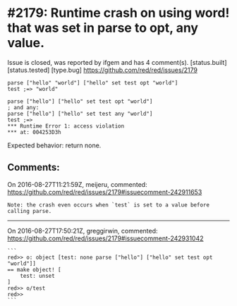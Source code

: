 
#2179: Runtime crash on using word! that was set in parse to opt, any value.
================================================================================
Issue is closed, was reported by ifgem and has 4 comment(s).
[status.built] [status.tested] [type.bug]
<https://github.com/red/red/issues/2179>

```
parse ["hello" "world"] ["hello" set test opt "world"]
test ;=> "world"

parse ["hello"] ["hello" set test opt "world"]
; and any:
parse ["hello"] ["hello" set test any "world"]
test ;=>
*** Runtime Error 1: access violation
*** at: 004253D3h
```

Expected behavior: return none.



Comments:
--------------------------------------------------------------------------------

On 2016-08-27T11:21:59Z, meijeru, commented:
<https://github.com/red/red/issues/2179#issuecomment-242911653>

    Note: the crash even occurs when `test` is set to a value before calling parse.

--------------------------------------------------------------------------------

On 2016-08-27T17:50:21Z, greggirwin, commented:
<https://github.com/red/red/issues/2179#issuecomment-242931042>

    ```
    red>> o: object [test: none parse ["hello"] ["hello" set test opt "world"]]
    == make object! [
        test: unset
    ]
    red>> o/test
    red>>
    ```

